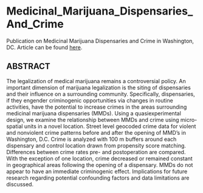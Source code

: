 # Medicinal_Marijuana_Dispensaries_And_Crime
Publication on Medicinal Marijuana Dispensaries and Crime in Washington, DC.
Article can be found [here](https://www.tandfonline.com/doi/full/10.1080/0735648X.2019.1582351).

## ABSTRACT
The legalization of medical marijuana remains a controversial policy. An
important dimension of marijuana legalization is the siting of dispensaries
and their influence on a surrounding community. Specifically,
dispensaries, if they engender criminogenic opportunities via changes
in routine activities, have the potential to increase crimes in the areas
surrounding medicinal marijuana dispensaries (MMDs). Using a quasiexperimental
design, we examine the relationship between MMDs and
crime using micro-spatial units in a novel location. Street level geocoded
crime data for violent and nonviolent crime patterns before and after the
opening of MMD’s in Washington, D.C. Crime is analyzed with
100 m buffers around each dispensary and control location drawn from
propensity score matching. Differences between crime rates pre- and
postoperation are compared. With the exception of one location, crime
decreased or remained constant in geographical areas following the
opening of a dispensary. MMDs do not appear to have an immediate
criminogenic effect. Implications for future research regarding potential
confounding factors and data limitations are discussed.
